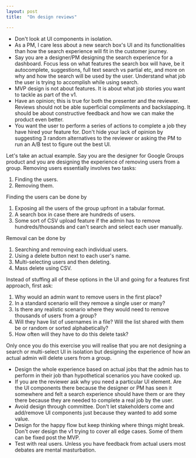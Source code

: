 ```yaml
---
layout: post
title:  "On design reviews"

---
```


- Don't look at UI components in isolation.
- As a PM, I care less about a new search box's UI and its functionalities than how the search experience will fit in the customer journey.
- Say you are a designer/PM designing the search experience for a dashboard. Focus less on what features the search box will have, be it autocomplete, suggestions, full text search vs partial etc, and more on why and how the search will be used by the user. Understand what job the user is trying to accomplish while using search.
- MVP design is not about features. It is about what job stories you want to tackle as part of the v1.
- Have an opinion; this is true for both the presenter and the reviewer. Reviews should not be able superficial compliments and backslapping. It should be about constructive feedback and how we can make the product even better.
- You want the user to perform a series of actions to complete a job they have hired your feature for. Don't hide your lack of opinion by suggesting 3 random alternatives to the reviewer or asking the PM to run an A/B test to figure out the best UI.

Let's take an actual example. Say you are the designer for Google Groups product and you are designing the experience of removing users from a group. Removing users essentially involves two tasks: 
  1. Finding the users.
  2. Removing them.

Finding the users can be done by
  1. Exposing all the users of the group upfront in a tabular format.
  2. A search box in case there are hundreds of users.
  3. Some sort of CSV upload feature if the admin has to remove hundreds/thousands and can't search and select each user manually.

Removal can be done by
  1. Searching and removing each individual users.
  2. Using a delete button next to each user's name.
  3. Multi-selecting users and then deleting.
  4. Mass delete using CSV.

Instead of stuffing all of these options in the UI and going for a features first approach, first ask:

  1. Why would an admin want to remove users in the first place?
  2. In a standard scenario will they remove a single user or many?
  3. Is there any realistic scenario where they would need to remove thousands of users from a group?
  4. Will they have list of usernames in a file? Will the list shared with them be or random or sorted alphabetically?
  5. How often will they have to do this delete task?

Only once you do this exercise you will realise that you are not designing a search or multi-select UI in isolation but designing the experience of how an actual admin will delete users from a group.

- Design the whole experience based on actual jobs that the admin has to perform in their job than hypothetical scenarios you have cooked up. 
- If you are the reviewer ask why you need a particular UI element. Are the UI components there because the designer or PM has seen it somewhere and felt a search experience should have them or are they there because they are needed to complete a real job by the user.
- Avoid design through committee. Don't let stakeholders come and add/remove UI components just because they wanted to add some value.
- Design for the happy flow but keep thinking where things might break. Don't over design the v1 trying to cover all edge cases. Some of them can be fixed post the MVP.
- Test with real users. Unless you have feedback from actual users most debates are mental masturbation. 
